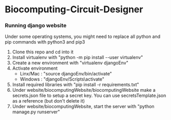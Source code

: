 # Biocomputing-Circuit-Designer

### Running django website

Under some operating systems, you might need to replace all python and pip commands with python3 and pip3

1. Clone this repo and cd into it
2. Install virtualenv with "python -m pip install --user virtualenv"
3. Create a new environment with "virtualenv djangoEnv"
4. Activate environment 
   - Linx/Mac : "source  djangoEnv/bin/activate"
   - Windows : "djangoEnv/Scripts\activate"
5. Install required libraries with "pip install -r requirements.txt"
6. Under website/biocomputingWebsite/biocomputingWebsite make a secrets.json file to setup a secret key. You can use secretsTemplate.json as a reference (but don't delete it)
7. Under website/biocomputingWebsite, start the server with "python manage.py runserver"
